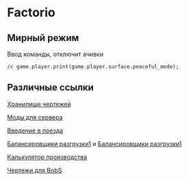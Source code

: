 # Factorio

## Мирный режим

Ввод команды, отключит ачивки

```
/c game.player.print(game.player.surface.peaceful_mode);
```

## Различные ссылки
[Хранилище чертежей](https://www.factorio.school/)

[Моды для сервера](https://mods.factorio.com/)

[Введение в поезда](https://forums.factorio.com/viewtopic.php?f=194&t=18621)

[Балансировщики разгрузки1](https://forums.factorio.com/viewtopic.php?f=194&t=71921) и [Балансировщики разгрузки1](http://greenlightning.eu/games/factorio-train-balancer/)

[Калькулятор производства](https://kirkmcdonald.github.io/calc.html)

[Чертежи для BobS](https://pastebin.com/u/fed1s)